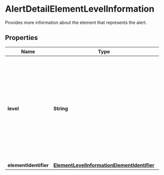 

# AlertDetailElementLevelInformation

Provides more information about the element that represents the alert.

## Properties

| Name | Type | Description | Notes |
|------------ | ------------- | ------------- | -------------|
|**level** | **String** | Define type of element in request.   Possible values:  H for the header details level S for the shipment level P for the package level C for the commodity level |  |
|**elementIdentifier** | [**ElementLevelInformationElementIdentifier**](ElementLevelInformationElementIdentifier.md) |  |  [optional] |



